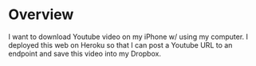 # Overview

I want to download Youtube video on my iPhone w/ using my computer. I deployed this web on Heroku so that I can post a Youtube URL to an endpoint and save this video into my Dropbox. 
